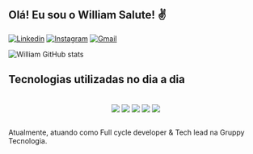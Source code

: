 ## Olá! Eu sou o William Salute! ✌️

[![Linkedin](https://img.shields.io/badge/LinkedIn-0077B5?style=for-the-badge&logo=linkedin&logoColor=white)](https://www.linkedin.com/in/william-alves-salute-25860579/)
[![Instagram](https://img.shields.io/badge/Instagram-E4405F?style=for-the-badge&logo=instagram&logoColor=white)](https://www.instagram.com/saw_lute/)
[![Gmail](https://img.shields.io/badge/Email-D14836?style=for-the-badge&logo=gmail&logoColor=white)](mailto:william-salute@hotmail.com)

![William GitHub stats](https://github-readme-stats.vercel.app/api?username=SirS4lute&show_icons=true&theme=onedark&count_private=true)


## Tecnologias utilizadas no dia a dia
<div style="text-align:center;"><br/>
<img align="center" src="https://img.shields.io/badge/HTML5-E34F26?style=for-the-badge&logo=html5&logoColor=white"/> 
<img align="center" src="https://img.shields.io/badge/CSS-239120?&style=for-the-badge&logo=css3&logoColor=white"/>
<img align="center" src="https://img.shields.io/badge/JavaScript-F7DF1E?style=for-the-badge&logo=javascript&logoColor=black"/>
<img align="center" src="https://img.shields.io/badge/PHP-777BB4?style=for-the-badge&logo=php&logoColor=white"/>
<img align="center" src="https://img.shields.io/badge/Vue.js-35495E?style=for-the-badge&logo=vue.js&logoColor=4FC08D"/>
</div>
<br/>

Atualmente, atuando como Full cycle developer & Tech lead na Gruppy Tecnologia.
